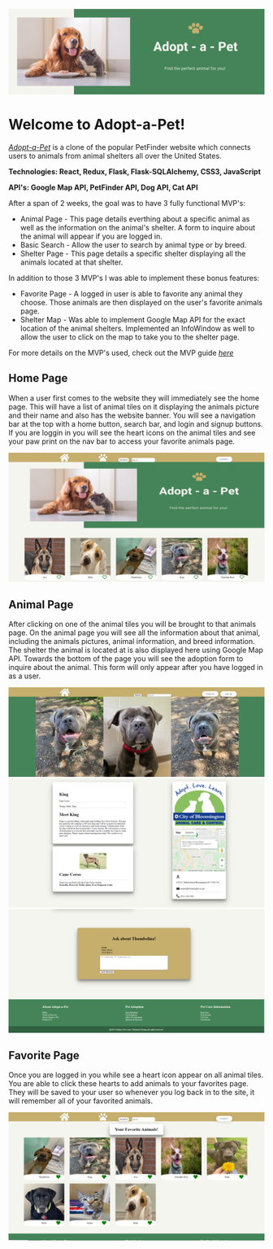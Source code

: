 ![Banner](https://github.com/Natejo91/Adopt-a-Pet/blob/main/assets/Capstone-Banner.png)

# Welcome to Adopt-a-Pet!
*[Adopt-a-Pet](https://adopt-a-pet-app.herokuapp.com)* is a clone of the popular PetFinder website which connects users to animals from animal shelters all over the United States.




**Technologies: React, Redux, Flask, Flask-SQLAlchemy, CSS3, JavaScript**

**API's: Google Map API, PetFinder API, Dog API, Cat API**



After a span of 2 weeks, the goal was to have 3 fully functional MVP's:

- Animal Page  - This page details everthing about a specific animal as well as the information on the animal's shelter. A form to inquire about the animal will appear if you are                  logged in.
- Basic Search - Allow the user to search by animal type or by breed.
- Shelter Page - This page details a specific shelter displaying all the animals located at that shelter.


In addition to those 3 MVP's I was able to implement these bonus features:

- Favorite Page - A logged in user is able to favorite any animal they choose. Those animals are then displayed on the user's favorite animals page.
- Shelter Map   - Was able to implement Google Map API for the exact location of the animal shelters.  Implemented an InfoWindow as well to allow the user to click on the map to                     take you to the shelter page.

For more details on the MVP's used, check out the MVP guide *[here](https://github.com/Natejo91/Adopt-a-Pet/wiki/MVP-Feature-List)*


## Home Page

When a user first comes to the website they will immediately see the home page.  This will have a list of animal tiles on it displaying the animals picture and their name and also has the website banner. You will see a navigation bar at the top with a home button, search bar, and login and signup buttons. If you are loggin in you will see the heart icons on the animal tiles and see your paw print on the nav bar to access your favorite animals page.

![HomePage](https://github.com/Natejo91/Adopt-a-Pet/blob/main/assets/Pet-Homepage.PNG)


## Animal Page

After clicking on one of the animal tiles you will be brought to that animals page.  On the animal page you will see all the information about that animal, including the animals pictures, animal information, and breed information.  The shelter the animal is located at is also displayed here using Google Map API.  Towards the bottom of the page you will see the adoption form to inquire about the animal.  This form will only appear after you have logged in as a user.

![AnimalPage](https://github.com/Natejo91/Adopt-a-Pet/blob/main/assets/animalpage1.PNG)
![AnimalPage2](https://github.com/Natejo91/Adopt-a-Pet/blob/main/assets/animal-info.PNG)
![AnimalPage3](https://github.com/Natejo91/Adopt-a-Pet/blob/main/assets/adoption%20form.PNG)


## Favorite Page

Once you are logged in you while see a heart icon appear on all animal tiles.  You are able to click these hearts to add animals to your favorites page. They will be saved to your user so whenever you log back in to the site, it will remember all of your favorited animals.

![FavoritePage](https://github.com/Natejo91/Adopt-a-Pet/blob/main/assets/favorite-Page.PNG)
